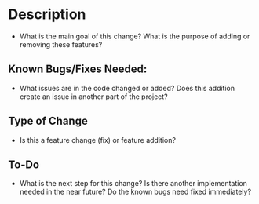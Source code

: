 # Description
* What is the main goal of this change? What is the purpose of adding or removing these features? 

## Known Bugs/Fixes Needed:
* What issues are in the code changed or added? Does this addition create an issue in another part of the project?

## Type of Change
* Is this a feature change (fix) or feature addition?

## To-Do
* What is the next step for this change? Is there another implementation needed in the near future? Do the known bugs need fixed immediately?

